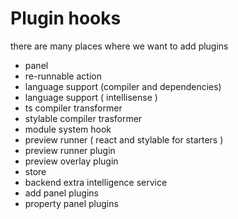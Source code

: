 # Plugin hooks


there are many places where we want to add plugins


- panel
- re-runnable action
- language support (compiler and dependencies)
- language support ( intellisense )
- ts compiler transformer
- stylable compiler trasformer
- module system hook
- preview runner ( react and stylable for starters )
- preview runner plugin
- preview overlay plugin
- store
- backend extra intelligence service
- add panel plugins
- property panel plugins
